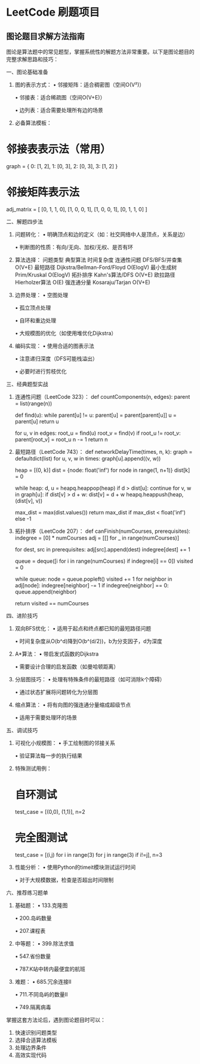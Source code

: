 # LeetCode 刷题项目

## 图论题目求解方法指南

图论是算法题中的常见题型，掌握系统性的解题方法非常重要。以下是图论题目的完整求解思路和技巧：

一、图论基础准备

1. 图的表示方式：
   • 邻接矩阵：适合稠密图（空间O(V²)）

   • 邻接表：适合稀疏图（空间O(V+E)）

   • 边列表：适合需要处理所有边的场景

2. 必备算法模板：
# 邻接表表示法（常用）
graph = {
    0: [1, 2],
    1: [0, 3],
    2: [0, 3],
    3: [1, 2]
}

# 邻接矩阵表示法
adj_matrix = [
    [0, 1, 1, 0],
    [1, 0, 0, 1],
    [1, 0, 0, 1],
    [0, 1, 1, 0]
]


二、解题四步法

1. 问题转化：
   • 明确顶点和边的定义（如：社交网络中人是顶点，关系是边）

   • 判断图的性质：有向/无向、加权/无权、是否有环

2. 算法选择：
   问题类型 典型算法 时间复杂度
连通性问题 DFS/BFS/并查集 O(V+E)
最短路径 Dijkstra/Bellman-Ford/Floyd O(ElogV)
最小生成树 Prim/Kruskal O(ElogV)
拓扑排序 Kahn's算法/DFS O(V+E)
欧拉路径 Hierholzer算法 O(E)
强连通分量 Kosaraju/Tarjan O(V+E)

3. 边界处理：
   • 空图处理

   • 孤立顶点处理

   • 自环和重边处理

   • 大规模图的优化（如使用堆优化Dijkstra）

4. 编码实现：
   • 使用合适的图表示法

   • 注意递归深度（DFS可能栈溢出）

   • 必要时进行剪枝优化

三、经典题型实战

1. 连通性问题（LeetCode 323）：
def countComponents(n, edges):
    parent = list(range(n))
    
    def find(u):
        while parent[u] != u:
            parent[u] = parent[parent[u]]
            u = parent[u]
        return u
    
    for u, v in edges:
        root_u = find(u)
        root_v = find(v)
        if root_u != root_v:
            parent[root_v] = root_u
            n -= 1
    return n


2. 最短路径（LeetCode 743）：
def networkDelayTime(times, n, k):
    graph = defaultdict(list)
    for u, v, w in times:
        graph[u].append((v, w))
    
    heap = [(0, k)]
    dist = {node: float('inf') for node in range(1, n+1)}
    dist[k] = 0
    
    while heap:
        d, u = heapq.heappop(heap)
        if d > dist[u]:
            continue
        for v, w in graph[u]:
            if dist[v] > d + w:
                dist[v] = d + w
                heapq.heappush(heap, (dist[v], v))
    
    max_dist = max(dist.values())
    return max_dist if max_dist < float('inf') else -1


3. 拓扑排序（LeetCode 207）：
def canFinish(numCourses, prerequisites):
    indegree = [0] * numCourses
    adj = [[] for _ in range(numCourses)]
    
    for dest, src in prerequisites:
        adj[src].append(dest)
        indegree[dest] += 1
    
    queue = deque([i for i in range(numCourses) if indegree[i] == 0])
    visited = 0
    
    while queue:
        node = queue.popleft()
        visited += 1
        for neighbor in adj[node]:
            indegree[neighbor] -= 1
            if indegree[neighbor] == 0:
                queue.append(neighbor)
    
    return visited == numCourses


四、进阶技巧

1. 双向BFS优化：
   • 适用于起点和终点都已知的最短路径问题

   • 时间复杂度从O(b^d)降到O(b^(d/2))，b为分支因子，d为深度

2. A*算法：
   • 带启发式函数的Dijkstra

   • 需要设计合理的启发函数（如曼哈顿距离）

3. 分层图技巧：
   • 处理有特殊条件的最短路径（如可消除k个障碍）

   • 通过状态扩展将问题转化为分层图

4. 缩点算法：
   • 将有向图的强连通分量缩成超级节点

   • 适用于需要处理环的场景

五、调试技巧

1. 可视化小规模图：
   • 手工绘制图的邻接关系

   • 验证算法每一步的执行结果

2. 特殊测试用例：
   # 自环测试
   test_case = [(0,0), (1,1)], n=2
   # 完全图测试
   test_case = [(i,j) for i in range(3) for j in range(3) if i!=j], n=3
   

3. 性能分析：
   • 使用Python的timeit模块测试运行时间

   • 对于大规模数据，检查是否超出时间限制

六、推荐练习题单

1. 基础题：
   • 133.克隆图

   • 200.岛屿数量

   • 207.课程表

2. 中等题：
   • 399.除法求值

   • 547.省份数量

   • 787.K站中转内最便宜的航班

3. 难题：
   • 685.冗余连接II

   • 711.不同岛屿的数量II

   • 749.隔离病毒

掌握这套方法论后，遇到图论题目时可以：
1. 快速识别问题类型
2. 选择合适算法模板
3. 处理边界条件
4. 高效实现代码
